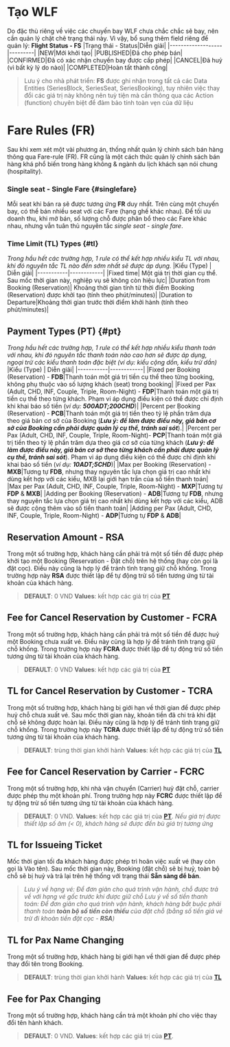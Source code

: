 # Tạo WLF 

Do đặc thù riêng về việc các chuyến bay WLF chưa chắc chắc sẽ bay, nên cần quản lý chặt chẽ trạng thái này. Vì vậy, bổ sung thêm field riêng để quản lý: **Flight Status - FS**
|Trạng thái - Status|Diễn giải|
|-------------------|---------|
|NEW|Mới khởi tạo|
|PUBLISHED|Đã cho phép bán|
|CONFIRMED|Đã có xác nhận chuyến bay được cấp phép|
|CANCEL|Đã huỷ (vì bất kỳ lý do nào)|
|COMPLETED|Hoàn tất thành công|

> Lưu ý cho nhà phát triển: **FS** được ghi nhận trong tất cả các Data Entities (SeriesBlock, SeriesSeat, SeriesBooking), tuy nhiên việc thay đổi các giá trị này không nên tuỳ tiện mà cần thông qua các Action (function) chuyên biệt để đảm bảo tính toàn vẹn của dữ liệu

# Fare Rules (FR)

Sau khi xem xét một vài phương án, thống nhất quản lý chính sách bán hàng thông qua Fare-rule (FR). FR cũng là một cách thức quản lý chính sách bán hàng khá phổ biến trong hàng không & ngành du lịch khách sạn nói chung (hospitality).

### Single seat - Single Fare {#singlefare}

Mỗi seat khi bán ra sẽ được tương ứng **FR** duy nhất. Trên cùng một chuyến bay, có thể bán nhiều seat với các Fare (hạng ghế khác nhau). Để tối ưu doanh thu, khi mở bán, số lượng chỗ được phân bổ theo các Fare khác nhau, nhưng vẫn tuân thủ nguyên tắc *single seat - single fare*.

### Time Limit (TL) Types {#tl}
*Trong hầu hết các trường hợp, 1 rule có thể kết hợp nhiều kiểu TL với nhau, khi đó nguyên tắc TL nào đến sớm nhất sẽ được áp dụng.*
|Kiểu (Type) | Diễn giải|
|-----------|------------|
|Fixed time| Một giá trị thời gian cụ thể. Sau mốc thời gian này, nghiệp vụ sẽ không còn hiệu lực|
|Duration from Booking (Reservation)| Khoảng thời gian tính từ thời điểm Booking (Reservation) được khởi tạo (tính theo phút/minutes)|
|Duration to Departure|Khoảng thời gian trước thời điểm khởi hành (tính theo phút/minutes)|
## Payment Types (PT) {#pt}
*Trong hầu hết các trường hợp, 1 rule có thể kết hợp nhiều kiểu thanh toán với nhau, khi đó nguyên tắc thanh toán nào cao hơn sẽ được áp dụng, ngoại trừ các kiểu thanh toán đặc biệt (ví dụ: kiểu cộng dồn, kiểu trừ dần)*
|Kiểu (Type) | Diễn giải|
|-----------|------------|
|Fixed per Booking (Reservation) - **FDB**|Thanh toán một giá trị tiền cụ thể theo từng booking, không phụ thuộc vào số lượng khách (seat) trong booking|
|Fixed per Pax (Adult, CHD, INF, Couple, Triple, Room-Night) - **FDP**|Thanh toán một giá trị tiền cụ thể theo từng khách. Phạm vi áp dụng điều kiện có thể được chỉ định khi khai báo số tiền (_ví dụ: **500ADT;200CHD**_)|
|Percent per Booking (Reservation) - **PCB**|Thanh toán một giá trị tiền theo tỷ lệ phần trăm dựa theo giá bán cơ sở của Booking (_**Lưu ý: để làm được điều này, giá bán cơ sở của Booking cần phải được quản lý cụ thể, tránh sai sót**_).|
|Percent per Pax (Adult, CHD, INF, Couple, Triple, Room-Night)-  **PCP**|Thanh toán một giá trị tiền theo tỷ lệ phần trăm dựa theo giá cơ sở của từng khách (_**Lưu ý: để làm được điều này, giá bán cơ sở theo từng khách cần phải được quản lý cụ thể, tránh sai sót**_). Phạm vi áp dụng điều kiện có thể được chỉ định khi khai báo số tiền (_ví dụ: **10ADT;5CHD**_)|
|Max per Booking (Reservation) - **MXB**|Tương tự **FDB**, nhưng thay nguyên tắc lựa chọn giá trị cao nhất khi dùng kết hợp với các kiểu, MXB lại giới hạn trần của số tiền thanh toán|
|Max per Pax (Adult, CHD, INF, Couple, Triple, Room-Night) - **MXP**|Tương tự **FDP** & **MXB**|
|Adding per Booking (Reservation) - **ADB**|Tương tự **FDB**, nhưng thay nguyên tắc lựa chọn giá trị cao nhất khi dùng kết hợp với các kiểu, ADB sẽ được cộng thêm vào số tiền thanh toán|
|Adding per Pax (Adult, CHD, INF, Couple, Triple, Room-Night) - **ADP**|Tương tự **FDP** & **ADB**|
## Reservation Amount - RSA
Trong một số trường hợp, khách hàng cần phải trả một số tiền để được phép khởi tạo một Booking (Reservation - Đặt chỗ) trên hệ thống (hay còn gọi là đặt cọc). Điều này cũng là hợp lý để tránh tình trạng giữ chỗ khống. Trong trường hợp này **RSA** được thiết lập để tự động trừ số tiền tương ứng từ tài khoản của khách hàng.
>**DEFAULT**: 0 VND
>**Values**: kết hợp các giá trị của [**PT**](#pt)

## Fee for Cancel Reservation by Customer - FCRA
Trong một số trường hợp, khách hàng cần phải trả một số tiền để được huỷ một Booking chưa xuất vé. Điều này cũng là hợp lý để tránh tình trạng giữ chỗ khống. Trong trường hợp này **FCRA** được thiết lập để tự động trừ số tiền tương ứng từ tài khoản của khách hàng.
>**DEFAULT**: 0 VND
>**Values**: kết hợp các giá trị của [**PT**](#pt)
## TL for Cancel Reservation by Customer - TCRA
Trong một số trường hợp, khách hàng bị giới hạn về thời gian để được phép huỷ chỗ chưa xuất vé. Sau mốc thời gian này, khoản tiền đã chi trả khi đặt chỗ sẽ không được hoàn lại. Điều này cũng là hợp lý để tránh tình trạng giữ chỗ khống. Trong trường hợp này **TCRA** được thiết lập để tự động trừ số tiền tương ứng từ tài khoản của khách hàng.
>**DEFAULT**: trùng thời gian khởi hành
>**Values**: kết hợp các giá trị của [**TL**](#tl)
## Fee for Cancel Reservation by Carrier - FCRC
Trong một số trường hợp, khi nhà vận chuyển (Carrier) huỷ đặt chỗ, carrier được phép thu một khoản phí. Trong trường hợp này **FCRC** được thiết lập để tự động trừ số tiền tương ứng từ tài khoản của khách hàng.
>**DEFAULT**: 0 VND.
>**Values**: kết hợp các giá trị của [**PT**](#pt).  _Nếu giá trị được thiết lập số âm (< 0), khách hàng sẽ được đền bù giá trị tương ứng_
## TL for Issueing Ticket
Mốc thời gian tối đa khách hàng được phép trì hoãn việc xuất vé (hay còn gọi là Vào tên). Sau mốc thời gian này, Booking (đặt chỗ) sẽ bị huỷ, toàn bộ chỗ sẽ bị huỷ và trả lại trên hệ thống với trạng thái **Sẵn sàng để bán**.
>_Lưu ý về hạng vé: Để đơn giản cho quá trình vận hành, chỗ được trả về với hạng vé gốc trước khi được giữ chỗ_
>_Lưu ý về số tiền thanh toán: Để đơn giản cho quá trình vận hành, khách hàng bắt buộc phải thanh toán **toàn bộ số tiền còn thiếu** của đặt chỗ (bằng số tiền giá vé trừ đi khoản tiền đặt cọc - **RSA**)_
## TL for Pax Name Changing
Trong một số trường hợp, khách hàng bị giới hạn về thời gian để được phép thay đổi tên trong Booking.
>**DEFAULT**: trùng thời gian khởi hành
>**Values**: kết hợp các giá trị của [**TL**](#tl)
## Fee for Pax Changing
Trong một số trường hợp, khách hàng cần trả một khoản phí cho việc thay đổi tên hành khách.
>**DEFAULT**: 0 VND.
>**Values**: kết hợp các giá trị của [**PT**](#pt).
